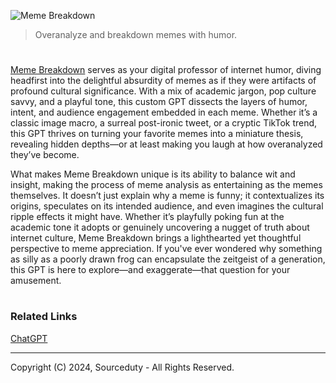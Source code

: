 ![Meme Breakdown](https://github.com/user-attachments/assets/649da3c2-a4e5-450d-9631-c69d19cd69ac)

> Overanalyze and breakdown memes with humor.
#

[Meme Breakdown](https://chatgpt.com/g/g-673aeefc269881918fce68e1d13070b7-meme-breakdown) serves as your digital professor of internet humor, diving headfirst into the delightful absurdity of memes as if they were artifacts of profound cultural significance. With a mix of academic jargon, pop culture savvy, and a playful tone, this custom GPT dissects the layers of humor, intent, and audience engagement embedded in each meme. Whether it’s a classic image macro, a surreal post-ironic tweet, or a cryptic TikTok trend, this GPT thrives on turning your favorite memes into a miniature thesis, revealing hidden depths—or at least making you laugh at how overanalyzed they’ve become.

What makes Meme Breakdown unique is its ability to balance wit and insight, making the process of meme analysis as entertaining as the memes themselves. It doesn’t just explain why a meme is funny; it contextualizes its origins, speculates on its intended audience, and even imagines the cultural ripple effects it might have. Whether it’s playfully poking fun at the academic tone it adopts or genuinely uncovering a nugget of truth about internet culture, Meme Breakdown brings a lighthearted yet thoughtful perspective to meme appreciation. If you've ever wondered why something as silly as a poorly drawn frog can encapsulate the zeitgeist of a generation, this GPT is here to explore—and exaggerate—that question for your amusement.

#
### Related Links

[ChatGPT](https://github.com/sourceduty/ChatGPT)

***
Copyright (C) 2024, Sourceduty - All Rights Reserved.
